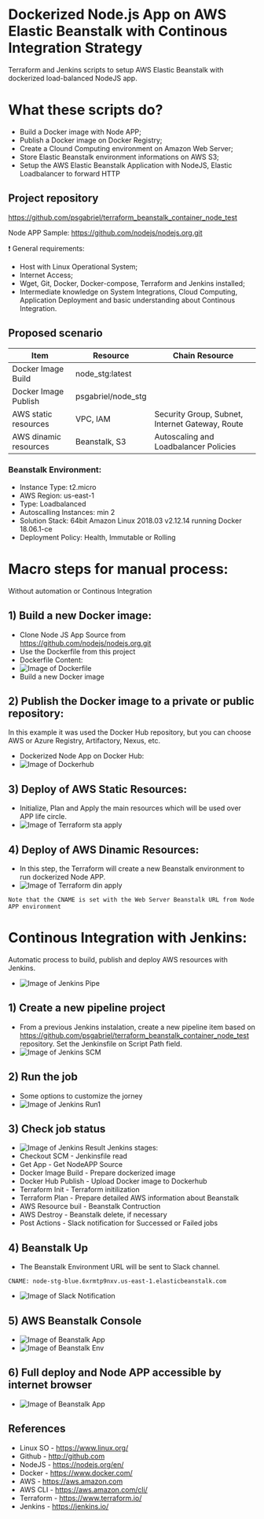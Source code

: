 # Dockerized Node.js App on AWS Elastic Beanstalk with Continous Integration Strategy

Terraform and Jenkins scripts to setup AWS Elastic Beanstalk with dockerized load-balanced NodeJS app.

# What these scripts do?
- Build a Docker image with Node APP;
- Publish a Docker image on Docker Registry;
- Create a Clound Computing environment on Amazon Web Server;
- Store Elastic Beanstalk environment informations on AWS S3; 
- Setup the AWS Elastic Beanstalk Application with NodeJS, Elastic Loadbalancer to forward HTTP

## Project repository
https://github.com/psgabriel/terraform_beanstalk_container_node_test

Node APP Sample: https://github.com/nodejs/nodejs.org.git


:exclamation: General requirements:
- Host with Linux Operational System;
- Internet Access;
- Wget, Git, Docker, Docker-compose, Terraform and Jenkins installed;
- Intermediate knowledge on System Integrations, Cloud Computing, Application Deployment and basic understanding about Continous Integration.

## Proposed scenario

| Item                    | Resource                | Chain Resource                                  |
|-------------------------|-------------------------|-------------------------------------------------|
| Docker Image Build      | node_stg:latest         |                                                 |
| Docker Image Publish    | psgabriel/node_stg      |                                                 |
| AWS static resources    | VPC, IAM                | Security Group, Subnet, Internet Gateway, Route |
| AWS dinamic resources   | Beanstalk, S3           | Autoscaling and Loadbalancer Policies           |

### Beanstalk Environment:
- Instance Type: t2.micro
- AWS Region: us-east-1
- Type: Loadbalanced
- Autoscalling Instances: min 2
- Solution Stack: 64bit Amazon Linux 2018.03 v2.12.14 running Docker 18.06.1-ce
- Deployment Policy: Health, Immutable or Rolling


# Macro steps for manual process:
Without automation or Continous Integration

## 1) Build a new Docker image:
- Clone Node JS App Source from https://github.com/nodejs/nodejs.org.git
- Use the Dockerfile from this project
- Dockerfile Content:
- ![Image of Dockerfile](images/docker_build.png)
- Build a new Docker image

## 2) Publish the Docker image to a private or public repository:
In this example it was used the Docker Hub repository, but you can choose AWS or Azure Registry, Artifactory, Nexus, etc.
- Dockerized Node App on Docker Hub:
- ![Image of Dockerhub](images/docker_hub.png)

## 3) Deploy of AWS Static Resources:
- Initialize, Plan and Apply the main resources which will be used over APP life circle.
- ![Image of Terraform sta apply](images/terraform_static_apply.png)

## 4) Deploy of AWS Dinamic Resources:
- In this step, the Terraform will create a new Beanstalk environment to run dockerized Node APP.
- ![Image of Terraform din apply](images/terraform_dinamic_apply.png)
```
Note that the CNAME is set with the Web Server Beanstalk URL from Node APP environment
```

# Continous Integration with Jenkins:
Automatic process to build, publish and deploy AWS resources with Jenkins.
- ![Image of Jenkins Pipe](images/pipeline.png)

## 1) Create a new pipeline project
- From a previous Jenkins instalation, create a new pipeline item based on https://github.com/psgabriel/terraform_beanstalk_container_node_test repository. Set the Jenkinsfile on Script Path field.
- ![Image of Jenkins SCM](images/jenkins_pipeline_scm.png)

## 2) Run the job
- Some options to customize the jorney
- ![Image of Jenkins Run1](images/jenkins_pipeline_run1.png)

## 3) Check job status
- ![Image of Jenkins Result](images/jenkins_pipeline_result1.png)
Jenkins stages:
- Checkout SCM - Jenkinsfile read
- Get App - Get NodeAPP Source
- Docker Image Build - Prepare dockerized image
- Docker Hub Publish - Upload Docker image to Dockerhub
- Terraform Init - Terraform initilization
- Terraform Plan - Prepare detailed AWS information about Beanstalk
- AWS Resource buil - Beanstalk Contruction
- AWS Destroy - Beanstalk delete, if necessary
- Post Actions - Slack notification for Successed or Failed jobs

## 4) Beanstalk Up
- The Beanstalk Environment URL will be sent to Slack channel.
```
CNAME: node-stg-blue.6xrmtp9nxv.us-east-1.elasticbeanstalk.com
```
- ![Image of Slack Notification](images/slack_notification.png)

## 5) AWS Beanstalk Console
- ![Image of Beanstalk App](images/beanstalk_app1.png)
- ![Image of Beanstalk Env](images/beanstalk_env.png)

## 6) Full deploy and Node APP accessible by internet browser
- ![Image of Beanstalk App](images/node_up.png)

## References
- Linux SO - https://www.linux.org/
- Github - http://github.com
- NodeJS - https://nodejs.org/en/
- Docker - https://www.docker.com/
- AWS - https://aws.amazon.com
- AWS CLI - https://aws.amazon.com/cli/
- Terraform - https://www.terraform.io/
- Jenkins - https://jenkins.io/